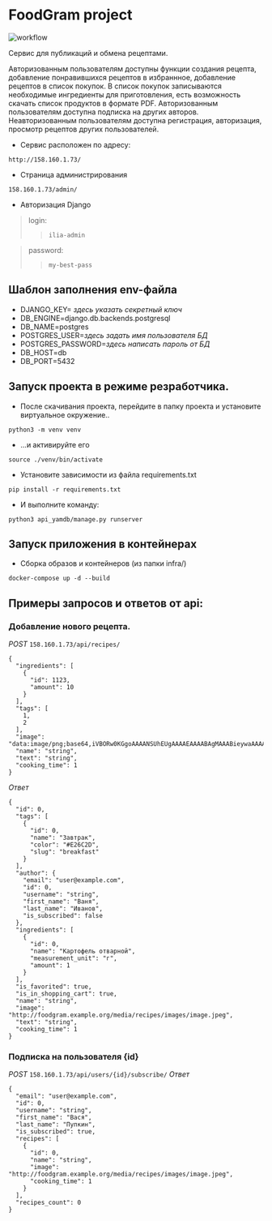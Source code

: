 # FoodGram project

![workflow](https://github.com/Ilia-Pringless/yamdb_final/actions/workflows/yamdb_workflow.yml/badge.svg)

Cервис для публикаций и обмена рецептами.

Авторизованным пользователям доступны функции создания рецепта, добавление понравившихся рецептов в избраннное, добавление рецептов в список покупок. В список покупок записываются необходимые ингредиенты для приготовления, есть возможность скачать список продуктов в формате PDF. Авторизованным пользователям доступна подписка на других авторов. 
Неавторизованным пользователям доступна регистрация, авторизация, просмотр рецептов других пользователей.

- Сервис расположен по адресу: 
```
http://158.160.1.73/
```

- Страница администрирования
```
158.160.1.73/admin/
```
- Авторизация Django
> login:
>> ```ilia-admin```

> password:
>> ```my-best-pass```


## Шаблон заполнения env-файла

- DJANGO_KEY= _здесь указать секретный ключ_
- DB_ENGINE=django.db.backends.postgresql
- DB_NAME=postgres
- POSTGRES_USER=_здесь задать имя пользователя БД_
- POSTGRES_PASSWORD=_здесь написать пароль от БД_
- DB_HOST=db
- DB_PORT=5432


## Запуск проекта в режиме резработчика.
- После скачивания проекта, перейдите в папку проекта и установите виртуальное окружение..

```
python3 -m venv venv
```
- ...и активируйте его

```
source ./venv/bin/activate
```
- Установите зависимости из файла requirements.txt
```
pip install -r requirements.txt
``` 
- И выполните команду:
```
python3 api_yamdb/manage.py runserver
```

## Запуск приложения в контейнерах

- Сборка образов и контейнеров (из папки infra/)

```docker-compose up -d --build ```

## Примеры запросов и ответов от api:
### Добавление нового рецепта. 

*POST* ```158.160.1.73/api/recipes/```
```
{
  "ingredients": [
    {
      "id": 1123,
      "amount": 10
    }
  ],
  "tags": [
    1,
    2
  ],
  "image": "data:image/png;base64,iVBORw0KGgoAAAANSUhEUgAAAAEAAAABAgMAAABieywaAAAACVBMVEUAAAD///9fX1/S0ecCAAAACXBIWXMAAA7EAAAOxAGVKw4bAAAACklEQVQImWNoAAAAggCByxOyYQAAAABJRU5ErkJggg==",
  "name": "string",
  "text": "string",
  "cooking_time": 1
}
```
*Ответ*

```
{
  "id": 0,
  "tags": [
    {
      "id": 0,
      "name": "Завтрак",
      "color": "#E26C2D",
      "slug": "breakfast"
    }
  ],
  "author": {
    "email": "user@example.com",
    "id": 0,
    "username": "string",
    "first_name": "Ваня",
    "last_name": "Иванов",
    "is_subscribed": false
  },
  "ingredients": [
    {
      "id": 0,
      "name": "Картофель отварной",
      "measurement_unit": "г",
      "amount": 1
    } 
  ],
  "is_favorited": true,
  "is_in_shopping_cart": true,
  "name": "string",
  "image": "http://foodgram.example.org/media/recipes/images/image.jpeg",
  "text": "string",
  "cooking_time": 1
}
```
### Подписка на пользователя {id}

*POST*  ```158.160.1.73/api/users/{id}/subscribe/```
*Ответ*
```
{
  "email": "user@example.com",
  "id": 0,
  "username": "string",
  "first_name": "Вася",
  "last_name": "Пупкин",
  "is_subscribed": true,
  "recipes": [
    {
      "id": 0,
      "name": "string",
      "image": "http://foodgram.example.org/media/recipes/images/image.jpeg",
      "cooking_time": 1
    }
  ],
  "recipes_count": 0
}
```
